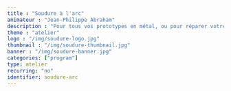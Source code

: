 ```yaml
---
title : "Soudure à l'arc"
animateur : "Jean-Philippe Abraham"
description : "Pour tous vos prototypes en métal, ou pour réparer votre chaise de jardin, Jean Philippe vous accompagne dans la pratique de la soudure à l’arc."
theme : "atelier"
logo : "/img/soudure-logo.jpg"
thumbnail : "/img/soudure-thumbnail.jpg"
banner : "/img/soudure-banner.jpg"
categories: ["program"]
type: atelier
recurring: "no"
identifier: soudure-arc
---
```

